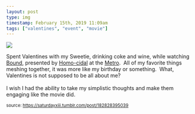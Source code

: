 ```yaml
---
layout: post
type: img
timestamp: February 15th, 2019 11:09am
tags: ["valentines", "event", "movie"]
---
```

<img src="https://saturdayxiii.github.io/media/182828395039.gif"/>

Spent Valentines with my Sweetie, drinking coke and wine, while watching <a href="https://en.wikipedia.org/wiki/Bound_(1996_film)" target="_blank">Bound</a>, presented by <a href="https://www.facebook.com/HOMO-CIDAL-215031542009836/" target="_blank">Homo-cidal</a> at the <a href="http://www.metrocinema.org" target="_blank">Metro</a>.  All of my favorite things meshing together, it was more like my birthday or something.  What, Valentines is not supposed to be all about me?  <br/><br/>I wish I had the ability to take my simplistic thoughts and make them engaging like the movie did.
 
  
<small>source: https://saturdayxiii.tumblr.com/post/182828395039</small>